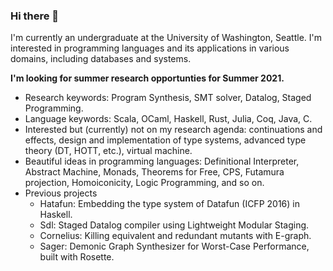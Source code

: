 ### Hi there 👋

I'm currently an undergraduate at the University of Washington, Seattle. I'm interested in programming languages and its applications in various domains, including databases and systems.

**I'm looking for summer research opportunties for Summer 2021.**

- Research keywords: Program Synthesis, SMT solver, Datalog, Staged Programming.
- Language keywords: Scala, OCaml, Haskell, Rust, Julia, Coq, Java, C.
- Interested but (currently) not on my research agenda: continuations and effects, design and implementation of type systems, advanced type theory (DT, HOTT, etc.), virtual machine.
- Beautiful ideas in programming languages: Definitional Interpreter, Abstract Machine, Monads, Theorems for Free, CPS, Futamura projection, Homoiconicity, Logic Programming, and so on.
- Previous projects
  - Hatafun: Embedding the type system of Datafun (ICFP 2016) in Haskell.
  - Sdl: Staged Datalog compiler using Lightweight Modular Staging.
  - Cornelius: Killing equivalent and redundant mutants with E-graph.
  - Sager: Demonic Graph Synthesizer for Worst-Case Performance, built with Rosette.
  
 
<!--
**yihozhang/yihozhang** is a ✨ _special_ ✨ repository because its `README.md` (this file) appears on your GitHub profile.

Here are some ideas to get you started:

- 🔭 I’m currently working on ...
- 🌱 I’m currently learning ...
- 👯 I’m looking to collaborate on ...
- 🤔 I’m looking for help with ...
- 💬 Ask me about ...
- 📫 How to reach me: ...
- 😄 Pronouns: ...
- ⚡ Fun fact: ...
-->
